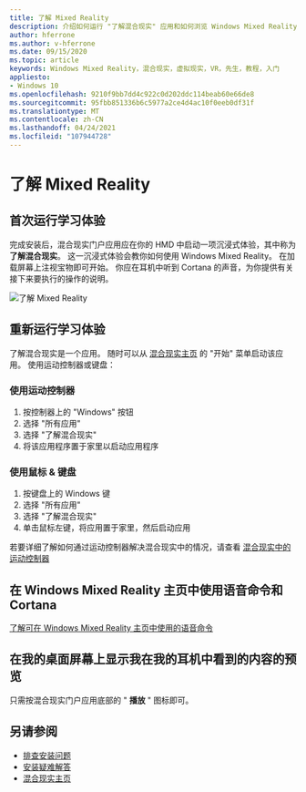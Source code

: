 ```yaml
---
title: 了解 Mixed Reality
description: 介绍如何运行 "了解混合现实" 应用和如何浏览 Windows Mixed Reality。
author: hferrone
ms.author: v-hferrone
ms.date: 09/15/2020
ms.topic: article
keywords: Windows Mixed Reality，混合现实，虚拟现实，VR，先生，教程，入门
appliesto:
- Windows 10
ms.openlocfilehash: 9210f9bb7dd4c922c0d202ddc114beab60e66de8
ms.sourcegitcommit: 95fbb851336b6c5977a2ce4d4ac10f0eeb0df31f
ms.translationtype: MT
ms.contentlocale: zh-CN
ms.lasthandoff: 04/24/2021
ms.locfileid: "107944728"
---
```

# <a name="learn-mixed-reality"></a>了解 Mixed Reality

## <a name="running-the-learning-experience-for-the-first-time"></a>首次运行学习体验

完成安装后，混合现实门户应用应在你的 HMD 中启动一项沉浸式体验，其中称为 **了解混合现实**。 这一沉浸式体验会教你如何使用 Windows Mixed Reality。 在加载屏幕上注视宝物即可开始。 你应在耳机中听到 Cortana 的声音，为你提供有关接下来要执行的操作的说明。

![了解 Mixed Reality](images/file-learnmixedrealitystart.png)

## <a name="rerun-the-learning-experience"></a>重新运行学习体验

了解混合现实是一个应用。 随时可以从 [混合现实主页](your-mixed-reality-home.md) 的 "开始" 菜单启动该应用。 使用运动控制器或键盘：

### <a name="use-your-motion-controllers"></a>使用运动控制器

1. 按控制器上的 "Windows" 按钮
2. 选择 "所有应用"
3. 选择 "了解混合现实"
4. 将该应用程序置于家里以启动应用程序

### <a name="use-your-mouse--keyboard"></a>使用鼠标 & 键盘

1. 按键盘上的 Windows 键
2. 选择 "所有应用"
3. 选择 "了解混合现实"
4. 单击鼠标左键，将应用置于家里，然后启动应用

若要详细了解如何通过运动控制器解决混合现实中的情况，请查看 [混合现实中的运动控制器](controllers-in-wmr.md)

## <a name="use-voice-commands-and-cortana-inside-of-the-windows-mixed-reality-home"></a>在 Windows Mixed Reality 主页中使用语音命令和 Cortana

[了解可在 Windows Mixed Reality 主页中使用的语音命令](https://support.microsoft.com/help/4041322/windows-10-speech-in-windows-mixed-reality)

## <a name="show-a-preview-of-what-im-seeing-in-my-headset-on-my-desktops-screen"></a>在我的桌面屏幕上显示我在我的耳机中看到的内容的预览

只需按混合现实门户应用底部的 " **播放** " 图标即可。

## <a name="see-also"></a>另请参阅

* [排查安装问题](installation_errors.md)
* [安装疑难解答](wmr-setup-faq.yml)
* [混合现实主页](your-mixed-reality-home.md)
